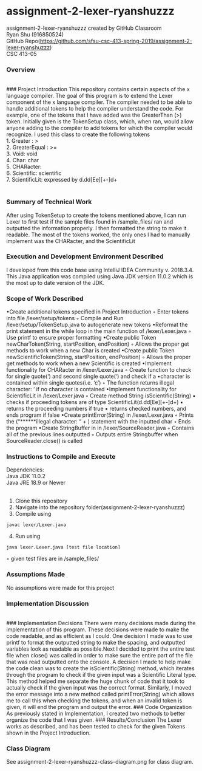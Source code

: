 # assignment-2-lexer-ryanshuzzz
assignment-2-lexer-ryanshuzzz created by GitHub Classroom<br />
Ryan Shu (916850524)<br />
GitHub Repo(https://github.com/sfsu-csc-413-spring-2019/assignment-2-lexer-ryanshuzzz)<br />
CSC 413-05<br />
### Overview
<br />
### Project Introduction
This repository contains certain aspects of the x language compiler. The goal of this program is to
extend the Lexer component of the x language compiler. The compiler needed to be able to handle
additional tokens to help the compiler understand the code. For example, one of the tokens that I have
added was the GreaterThan (>) token. Initially given is the TokenSetup class, which, when ran, would
allow anyone adding to the compiler to add tokens for which the compiler would recognize. I used this
class to create the following tokens<br />
1. Greater : ><br />
2. GreaterEqual : >=<br />
3. Void: void<br />
4. Char: char<br />
5. CHARacter: <char><br />
6. Scientific: scientific<br />
7. ScientificLit: <scientific> expressed by d.dd[Ee][+-]d+<br />
<br />

### Summary of Technical Work
After using TokenSetup to create the tokens mentioned above, I can run Lexer to first test if the sample
files found in /sample_files/ ran and outputted the information properly. I then formatted the string to
make it readable. The most of the tokens worked, the only ones I had to manually implement was the
CHARacter, and the ScientificLit<br />

### Execution and Development Environment Described
I developed from this code base using IntelliJ IDEA Community v. 2018.3.4. This Java application was
compiled using Java JDK version 11.0.2 which is the most up to date version of the JDK.

### Scope of Work Described

•Create additional tokens specified in Project Introduction
  ◦ Enter tokens into file /lexer/setup/tokens
  ◦ Compile and Run /lexer/setup/TokenSetup.java to autogenerate new tokens
•Reformat the print statement in the while loop in the main function of /lexer/Lexer.java
  ◦ Use printf to ensure proper formatting
•Create public Token newCharToken(String, startPosition, endPosition)
  ◦ Allows the proper get methods to work when a new Char is created
•Create public Token newScientificToken(String, startPosition, endPosition)
  ◦ Allows the proper get methods to work when a new Scientific is created
•Implement functionality for CHARacter in /lexer/Lexer.java
  ◦ Create function to check for single quote(‘) and second single quote(‘) and check if a
•character is contained within single quotes(i.e. ‘c’)
  ◦ The function returns illegal character: ‘ if no character is contained
•Implement functionality for ScientificLit in /lexer/Lexer.java
  ◦ Create method String isScientific(String)
    ▪ checks if proceeding tokens are of type ScientificLit(d.dd[Ee][+-]d+)
    ▪ returns the proceeding numbers if true
    ▪ returns checked numbers, and ends program if false
•Create printError(String) in /lexer/Lexer.java
  ◦ Prints the (“******illegal character: “ + <given character>) statement with the inputted char
  ◦ Ends the program
•Create StringBuffer in in /lexer/SourceReader.java
  ◦ Contains all of the previous lines outputted
  ◦ Outputs entire Stringbuffer when SourceReader.close() is called

### Instructions to Compile and Execute
Dependencies:<br />
Java JDK 11.0.2<br />
Java JRE 18.9 or Newer<br />
<br />
1. Clone this repository<br />
2. Navigate into the repository folder(assignment-2-lexer-ryanshuzzz)<br />
3. Compile using <br />
```
javac lexer/Lexer.java
```
4. Run using <br />
```
java lexer.Lexer.java [test file location]
```
◦ given test files are in /sample_files/

### Assumptions Made
No assumptions were made for this project

### Implementation Discussion
<br />
### Implementation Decisions
There were many decisions made during the implementation of this program. These decisions were
made to make the code readable, and as efficient as I could. One decision I made was to use printf to
format the outputted string to make the spacing, and outputted variables look as readable as possible.Next I decided to print the entire test file when close() was called in order to make sure the entire part
of the file that was read outputted onto the console.
A decision I made to help make the code clean was to create the isScientific(String) method, which
iterates through the program to check if the given input was a Scientific Literal type. This method
helped me separate the huge chunk of code that it took to actually check if the given input was the
correct format. Similarly, I moved the error message into a new method called printError(String) which
allows me to call this when checking the tokens, and when an invalid token is given, it will end the
program and output the error.
### Code Organization
As previously stated in Implementation, I created two methods to better organize the code that I was
given.
### Results/Conclusion
The Lexer works as described, and has been tested to check for the given Tokens shown in the Project
Introduction.

### Class Diagram
See assignment-2-lexer-ryanshuzzz-class-diagram.png for class diagram.
